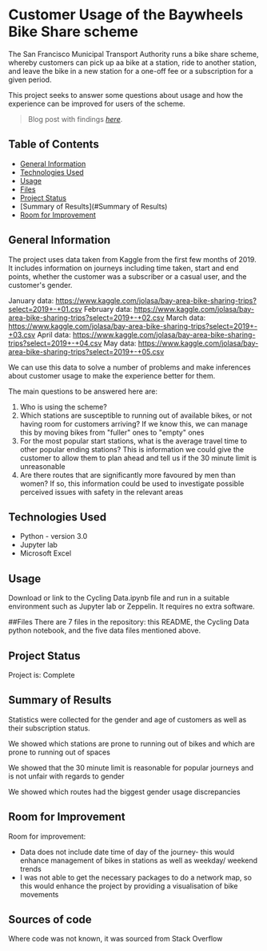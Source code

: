 # Customer Usage of the Baywheels Bike Share scheme 
The San Francisco Municipal Transport Authority runs a bike share scheme, whereby customers can pick up aa bike at a station, ride to another station, and leave the bike in a new station for a one-off fee or a subscription for a given period.

This project seeks to answer some questions about usage and how the experience can be improved for users of the scheme.
> Blog post with findings [_here_](https://medium.com/@andrewstothers/baywheels-smooth-ride-or-bumps-in-the-eef272a0ccf8). 

## Table of Contents
* [General Information](#general-information)
* [Technologies Used](#technologies-used)
* [Usage](#usage)
* [Files](#files)
* [Project Status](#project-status)
* [Summary of Results](#Summary of Results)
* [Room for Improvement](#room-for-improvement)



## General Information
The project uses data taken from Kaggle from the first few months of 2019. It includes information on journeys including time taken, start and end points, whether the customer was a subscriber or a casual user, and the customer's gender. 

January data: https://www.kaggle.com/jolasa/bay-area-bike-sharing-trips?select=2019+-+01.csv
February data: https://www.kaggle.com/jolasa/bay-area-bike-sharing-trips?select=2019+-+02.csv
March data: https://www.kaggle.com/jolasa/bay-area-bike-sharing-trips?select=2019+-+03.csv
April data: https://www.kaggle.com/jolasa/bay-area-bike-sharing-trips?select=2019+-+04.csv
May data: https://www.kaggle.com/jolasa/bay-area-bike-sharing-trips?select=2019+-+05.csv

We can use this data to solve a number of problems and make inferences about customer usage to make the experience better for them. 

The main questions to be answered here are:
1) Who is using the scheme?
2) Which stations are susceptible to running out of available bikes, or not having room for customers arriving? If we know this, we can manage this by moving bikes from "fuller" ones to "empty" ones 
3) For the most popular start stations, what is the average travel time to other popular ending stations? This is information we could give the customer to allow them to plan ahead and tell us if the 30 minute limit is unreasonable
4) Are there routes that are significantly more favoured by men than women? If so, this information could be used to investigate possible perceived issues with safety in the relevant areas


## Technologies Used
- Python - version 3.0
- Jupyter lab
- Microsoft Excel




## Usage
Download or link to the Cycling Data.ipynb file and run in a suitable environment such as Jupyter lab or Zeppelin. It requires no extra software.


##Files
There are 7 files in the repository: this README, the Cycling Data python notebook, and the five data files mentioned above.


## Project Status
Project is: Complete


## Summary of Results
Statistics were collected for the gender and age of customers as well as their subscription status. 

We showed which stations are prone to running out of bikes and which are prone to running out of spaces

We showed that the 30 minute limit is reasonable for popular journeys and is not unfair with regards to gender

We showed which routes had the biggest gender usage discrepancies


## Room for Improvement

Room for improvement:
- Data does not include date time of day of the journey- this would enhance management of bikes in stations as well as weekday/ weekend trends
- I was not able to get the necessary packages to do a network map, so this would enhance the project by providing a visualisation of bike movements

## Sources of code

Where code was not known, it was sourced from Stack Overflow

